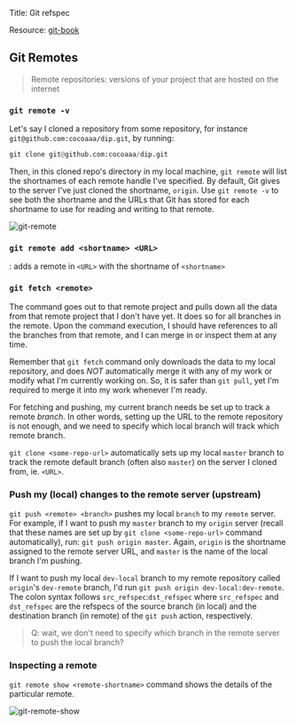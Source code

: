 Title: Git refspec

Resource: [git-book](https://git-scm.com/book/en/v2/Git-Internals-The-Refspec)

## Git Remotes
> Remote repositories: versions of your project that are hosted on the internet

### `git remote -v`

Let's say I cloned a repository from some repository, for instance
`git@github.com:cocoaaa/dip.git`, by running:

```python
git clone git@github.com:cocoaaa/dip.git
```

Then, in this cloned repo's directory in my local machine, 
`git remote` will list the shortnames of each remote handle I've specified. 
By default, Git gives to the server I've just cloned the shortname, `origin`.
Use `git remote -v` to see both the shortname and the URLs that Git has stored for
each shortname to use for reading and writing to that remote.

![git-remote]({static}/images/git-remote.png)

### `git remote add <shortname> <URL>`
: adds a remote in `<URL>` with the shortname of `<shortname>`

### `git fetch <remote>`
The command goes out to that remote project and pulls down all the data from that
remote project that I don't have yet. It does so for all branches in the remote.
Upon the command execution, I should have references to all the branches from that
remote, and I can merge in or inspect them at any time.

Remember that `git fetch` command only downloads the data to my local repository,
and does *NOT* automatically merge it with any of my work or modify what I'm currently
working on. So, it is safer than `git pull`, yet I'm required to merge it into my 
work whenever I'm ready. 

For fetching and pushing, my current branch needs be set up to track a remote 
*branch*. In other words, setting up the URL to the remote repository is not enough, 
and we need to specify which local branch will track which remote branch.  

`git clone <some-repo-url>` automatically sets up my local `master` branch to 
track the remote default branch (often also `master`) on the server I cloned from,
ie. `<URL>`.

### Push my (local) changes to the remote server (upstream)
`git push <remote> <branch>` pushes my local `branch` to my `remote` server. 
For example, if I want to push my `master` branch to my `origin` server (recall 
that these names are set up by `git clone <some-repo-url>` command automatically),
run: `git push origin master`. Again, `origin` is the shortname assigned to the 
remote server URL, and `master` is the name of the local branch I'm pushing.

If I want to push my local `dev-local` branch to my remote repository called `origin`'s 
`dev-remote` branch, I'd run `git push origin dev-local:dev-remote`. 
The colon syntax follows `src_refspec`:`dst_refspec` where `src_refspec` and `dst_refspec`
are the refspecs of the source branch (in local) and the destination branch (in remote)
of the `git push` action, respectively.

> Q: wait, we don't need to specify which branch in the remote server to push 
the local branch?


### Inspecting a remote
`git remote show <remote-shortname>` command shows the details of the particular 
remote. 

![git-remote-show]({static}/images/git-remote-show.png)





